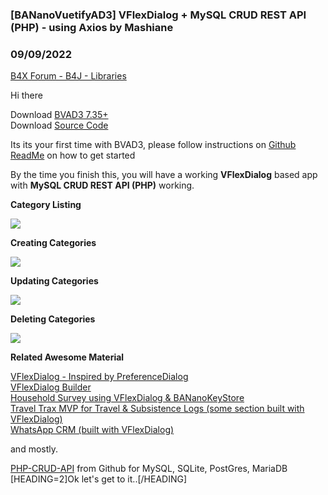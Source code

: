 ### [BANanoVuetifyAD3] VFlexDialog + MySQL CRUD REST API (PHP) - using Axios by Mashiane
### 09/09/2022
[B4X Forum - B4J - Libraries](https://www.b4x.com/android/forum/threads/142814/)

Hi there  
  
Download [BVAD3 7.35+](https://github.com/Mashiane/BANanoVuetifyAD3/blob/main/Library/BANanoVuetifyAD3.zip)  
Download [Source Code](https://github.com/Mashiane/BANanoVuetifyAD3/blob/main/Mashy%20Teaches%20BANanoVuetifyAD3/BVAD3PHPAPI.zip)  
  
Its its your first time with BVAD3, please follow instructions on [Github ReadMe](https://github.com/Mashiane/BANanoVuetifyAD3) on how to get started  
  
By the time you finish this, you will have a working **VFlexDialog** based app with **MySQL CRUD REST API (PHP)** working.  
  
**Category Listing**  
  
![](https://www.b4x.com/android/forum/attachments/133444)  
  
**Creating Categories**  
  
![](https://www.b4x.com/android/forum/attachments/133445)  
  
**Updating Categories**  
  
![](https://www.b4x.com/android/forum/attachments/133446)  
  
**Deleting Categories**  
  
![](https://www.b4x.com/android/forum/attachments/133447)  
  
**Related Awesome Material**  
  
[VFlexDialog - Inspired by PreferenceDialog](https://www.b4x.com/android/forum/threads/bananovuetifyad3-vflexdialog-inspired-by-the-preferencedialog.141779/#content)  
[VFlexDialog Builder](https://www.b4x.com/android/forum/threads/bvad3-vflexdialog-builder.142332/#content)  
[Household Survey using VFlexDialog & BANanoKeyStore](https://www.b4x.com/android/forum/threads/bananovuetifyad3-household-survey-using-vflexdialog-bananokeystore.141821/#content)  
[Travel Trax MVP for Travel & Subsistence Logs (some section built with VFlexDialog)](https://www.b4x.com/android/forum/threads/travel-trax-mvp-for-travel-subsistence-logs.141713/#content)  
[WhatsApp CRM (built with VFlexDialog)](https://www.b4x.com/android/forum/threads/bananovuetifyad3-whatsapp-crm.142096/#content)  
  
and mostly.  
  
[PHP-CRUD-API](https://github.com/mevdschee/php-crud-api) from Github for MySQL, SQLite, PostGres, MariaDB  
[HEADING=2]Ok let's get to it..[/HEADING]